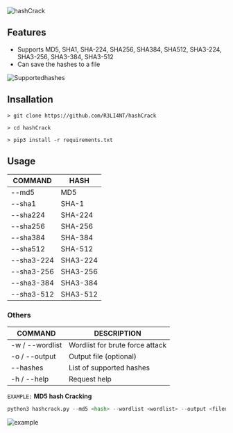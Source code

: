 ![hashCrack](https://user-images.githubusercontent.com/75953873/176808767-e76632dd-1118-4c80-a483-f361a9e07887.png)

## Features
- Supports MD5, SHA1, SHA-224, SHA256, SHA384, SHA512, SHA3-224, SHA3-256, SHA3-384, SHA3-512
- Can save the hashes to a file

![Supportedhashes](https://user-images.githubusercontent.com/75953873/176814598-71f2025a-77b6-46c6-828b-3967d44e22b4.png)


## Insallation
```
> git clone https://github.com/R3LI4NT/hashCrack

> cd hashCrack

> pip3 install -r requirements.txt
```

## Usage
| COMMAND | HASH |
| ------------- | ------------- |
| --md5 | MD5  |
| --sha1  | SHA-1  |
| --sha224  | SHA-224  |
| --sha256  | SHA-256  |
| --sha384  | SHA-384  |
| --sha512  | SHA-512  |
| --sha3-224  | SHA3-224  |
| --sha3-256  | SHA3-256  |
| --sha3-384  | SHA3-384  |
| --sha3-512  | SHA3-512  |

### Others
| COMMAND | DESCRIPTION |
| ------------- | ------------- |
| -w / --wordlist | Wordlist for brute force attack |
| -o / --output | Output file (optional) |
| --hashes | List of supported hashes |
| -h / --help | Request help |

`EXAMPLE:` **MD5 hash Cracking**

```python
python3 hashcrack.py --md5 <hash> --wordlist <wordlist> --output <filename>
```
![example](https://user-images.githubusercontent.com/75953873/176811897-461b7e79-cbf4-45a0-a3bb-e608cf17cc82.png)
